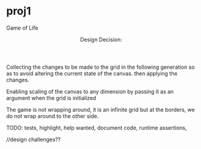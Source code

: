 proj1
=====

Game of Life


<header> Design Decision: </header>
<p> Collecting the changes to be made to the grid in the following generation so as to avoid altering the current state of the canvas. then applying the changes. </p>

<p> Enabling scaling of the canvas to any dimension by passing it as an argument when the grid is initialized</p>

<p>The game is not wrapping around, it is an infinite grid but at the borders, we do not wrap around to the other side.</p>

TODO:
tests, 
highlight, 
help wanted, 
document code, 
runtime assertions, 

//design challenges??